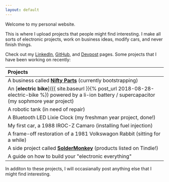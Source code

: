 ```yaml
---
layout: default
---
```


Welcome to my personal website.

This is where I upload projects that people might find interesting. I make all sorts of electronic projects, work on business ideas, modify cars, and never finish things.

Check out my [LinkedIn], [GitHub], and [Devpost] pages. Some projects that I have been working on recently:

  [LinkedIn]: https://www.linkedin.com/in/brian-glen-698756129/
  [GitHub]: https://github.com/bglen
  [Devpost]: https://devpost.com/BrianGlen

| Projects
|:----------
| A business called [**Nifty Parts**] (currently bootstrapping)
| An [**electric bike**]({{ site.baseurl }}{% post_url 2018-08-28-electric-bike %}) powered by a li-ion battery / supercapacitor (my sophmore year project)
| A robotic tank (in need of repair)
| A Bluetooth LED Lixie Clock (my freshman year project, done!)
| My first car, a 1988 IROC-Z Camaro (installing fuel injection)
| A frame-off restoration of a 1981 Volkswagon Rabbit (sitting for a while)
| A side project called [**SolderMonkey**] (products listed on Tindie!)
| A guide on how to build your "electronic everything" 

  [**Nifty Parts**]: nifty.parts
  [**SolderMonkey**]: https//www.thesoldermonkey.com

In additon to these projects, I will occasianally post anything else that I might find interesting.